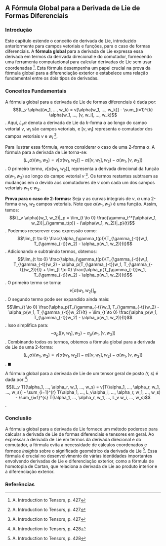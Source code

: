 ## A Fórmula Global para a Derivada de Lie de Formas Diferenciais

### Introdução
Este capítulo estende o conceito de derivada de Lie, introduzido anteriormente para campos vetoriais e funções, para o caso de formas diferenciais. A **fórmula global** para a derivada de Lie expressa essa derivada em termos da derivada direcional e do comutador, fornecendo uma ferramenta computacional para calcular derivadas de Lie sem usar coordenadas [^427]. Esta fórmula desempenha um papel crucial na prova da fórmula global para a diferenciação exterior e estabelece uma relação fundamental entre os dois tipos de derivadas.

### Conceitos Fundamentais
A fórmula global para a derivada de Lie de formas diferenciais é dada por:
$$(L_v \alpha)(w_1, ..., w_k) = v[\alpha(w_1, ..., w_k)] - \sum_{i=1}^{k} \alpha(w_1, ..., [v, w_i], ..., w_k)$$.
Aqui, $L_v \alpha$ denota a derivada de Lie da *k*-forma $\alpha$ ao longo do campo vetorial *v*, $w_i$ são campos vetoriais, e $[v, w_i]$ representa o comutador dos campos vetoriais *v* e $w_i$ [^427].

Para ilustrar essa fórmula, vamos considerar o caso de uma 2-forma $\alpha$. A fórmula para a derivada de Lie torna-se:
$$(L_v \alpha)(w_1, w_2) = v[\alpha(w_1, w_2)] - \alpha([v, w_1], w_2) - \alpha(w_1, [v, w_2])$$.
O primeiro termo, $v[\alpha(w_1, w_2)]$, representa a derivada direcional da função $\alpha(w_1, w_2)$ ao longo do campo vetorial *v* [^427]. Os termos restantes subtraem as mudanças em $\alpha$ devido aos comutadores de *v* com cada um dos campos vetoriais $w_1$ e $w_2$.

**Prova para o caso de 2-formas:**
Seja $\gamma$ as curvas integrais de $v$, $\alpha$ uma 2-forma e $w_1, w_2$ campos vetoriais. Note que $\alpha(w_1, w_2)$ é uma função. Assim, temos:
$$(L_v \alpha)(w_1, w_2)|_p = \lim_{t \to 0} \frac{\gamma_t^*(\alpha(w_1, w_2))|_{\gamma_t(p)} - (\alpha(w_1, w_2))|_p}{t}$$.
Podemos reescrever essa expressão como:
$$\lim_{t \to 0} \frac{\alpha_{\gamma_t(p)}(T_{\gamma_{-t}}w_1, T_{\gamma_{-t}}w_2) - \alpha_p(w_1, w_2)}{t}$$.
Adicionando e subtraindo termos, obtemos:
$$\lim_{t \to 0} \frac{\alpha_{\gamma_t(p)}(T_{\gamma_{-t}}w_1, T_{\gamma_{-t}}w_2) - \alpha_p(T_{\gamma_{-t}}w_1, T_{\gamma_{-t}}w_2)}{t} + \lim_{t \to 0} \frac{\alpha_p(T_{\gamma_{-t}}w_1, T_{\gamma_{-t}}w_2) - \alpha_p(w_1, w_2)}{t}$$.
O primeiro termo se torna:
$$v[\alpha(w_1, w_2)]_p$$.
O segundo termo pode ser expandido ainda mais:
$$\lim_{t \to 0} \frac{\alpha_p(T_{\gamma_{-t}}w_1, T_{\gamma_{-t}}w_2) - \alpha_p(w_1, T_{\gamma_{-t}}w_2)}{t} + \lim_{t \to 0} \frac{\alpha_p(w_1, T_{\gamma_{-t}}w_2) - \alpha_p(w_1, w_2)}{t}$$.
Isso simplifica para:
$$-\alpha_p([v, w_1], w_2) - \alpha_p(w_1, [v, w_2])$$.
Combinando todos os termos, obtemos a fórmula global para a derivada de Lie de uma 2-forma:
$$(L_v \alpha)(w_1, w_2) = v[\alpha(w_1, w_2)] - \alpha([v, w_1], w_2) - \alpha(w_1, [v, w_2])$$.
$\blacksquare$

A fórmula global para a derivada de Lie de um tensor geral de posto *(r, s)* é dada por [^428]:
$$(L_v T)(\alpha_1, ..., \alpha_r, w_1, ..., w_s) = v[T(\alpha_1, ..., \alpha_r, w_1, ..., w_s)] - \sum_{i=1}^{r} T(\alpha_1, ..., L_v\alpha_i, ..., \alpha_r, w_1, ..., w_s) - \sum_{i=1}^{s} T(\alpha_1, ..., \alpha_r, w_1, ..., L_v w_i, ..., w_s)$$.

### Conclusão
A fórmula global para a derivada de Lie fornece um método poderoso para calcular a derivada de Lie de formas diferenciais e tensores em geral. Ao expressar a derivada de Lie em termos da derivada direcional e do comutador, a fórmula evita a necessidade de cálculos coordenados e fornece *insights* sobre o significado geométrico da derivada de Lie [^428]. Essa fórmula é crucial no desenvolvimento de várias identidades importantes envolvendo derivadas de Lie e diferenciação exterior, como a fórmula de homotopia de Cartan, que relaciona a derivada de Lie ao produto interior e à diferenciação exterior.

### Referências
[^427]: A. Introduction to Tensors, p. 427
[^428]: A. Introduction to Tensors, p. 428
<!-- END -->